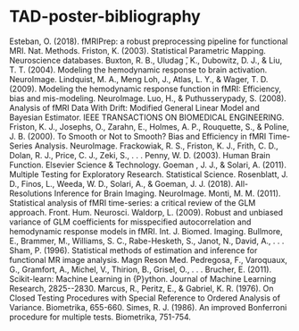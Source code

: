 # TAD-poster-bibliography
Esteban, O. (2018). fMRIPrep: a robust preprocessing pipeline for functional MRI. Nat. Methods. 
Friston, K. (2003). Statistical Parametric Mapping. Neuroscience databases.
Buxton, R. B., Uludag ̆, K., Dubowitz, D. J., & Liu, T. T. (2004). Modeling the hemodynamic response to brain activation. NeuroImage.
Lindquist, M. A., Meng Loh, J., Atlas, L. Y., & Wager, T. D. (2009). Modeling the hemodynamic response function in fMRI: Efficiency, bias and mis-modeling. NeuroImage.
Luo, H., & Puthusserypady, S. (2008). Analysis of fMRI Data With Drift: Modified General Linear Model and Bayesian Estimator. IEEE TRANSACTIONS ON BIOMEDICAL ENGINEERING.
Friston, K. J., Josephs, O., Zarahn, E., Holmes, A. P., Rouquette, S., & Poline, J. B. (2000). To Smooth or Not to Smooth? Bias and Efficiency in fMRI Time-Series Analysis. NeuroImage.
Frackowiak, R. S., Friston, K. J., Frith, C. D., Dolan, R. J., Price, C. J., Zeki, S., . . . Penny, W. D. (2003). Human Brain Function. Elsevier Science & Technology.
Goeman , J. J., & Solari, A. (2011). Multiple Testing for Exploratory Research. Statistical Science.
Rosenblatt, J. D., Finos, L., Weeda, W. D., Solari, A., & Goeman, J. J. (2018). All-Resolutions Inference for Brain Imaging. NeuroImage.
Monti, M. M. (2011). Statistical analysis of fMRI time-series: a critical review of the GLM approach. Front. Hum. Neurosci. 
Waldorp, L. (2009). Robust and unbiased variance of GLM coefficients for misspecified autocorrelation and hemodynamic response models in fMRI. Int. J. Biomed. Imaging.
Bullmore, E., Brammer, M., Williams, S. C., Rabe-Hesketh, S., Janot, N., David, A., . . . Sham, P. (1996). Statistical methods of estimation and inference for functional MR image analysis. Magn Reson Med. 
Pedregosa, F., Varoquaux, G., Gramfort, A., Michel, V., Thirion, B., Grisel, O., . . . Brucher, E. (2011). Scikit-learn: Machine Learning in {P}ython. Journal of Machine Learning Research, 2825--2830.
Marcus, R., Peritz, E., & Gabriel, K. R. (1976). On Closed Testing Procedures with Special Reference to Ordered Analysis of Variance. Biometrika, 655-660.
Simes, R. J. (1986). An improved Bonferroni procedure for multiple tests. Biometrika, 751-754.
